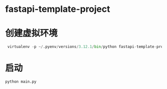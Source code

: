 # fastapi-template-project
# 创建虚拟环境
```python
 virtualenv -p ~/.pyenv/versions/3.12.1/bin/python fastapi-template-project-env
```


# 启动

```python
python main.py 
```